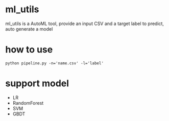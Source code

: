 # ml_utils

ml_utils is a AutoML tool, provide an input CSV and a target label to predict, auto generate a model 

# how to use
```
python pipeline.py -n='name.csv' -l='label'
```

# support model
+ LR
+ RandomForest
+ SVM
+ GBDT